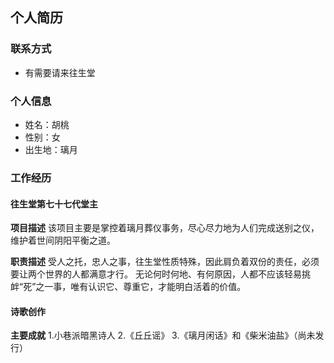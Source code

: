 
## 个人简历
### 联系方式
- 有需要请来往生堂

### 个人信息
 - 姓名：胡桃
 - 性别：女
 - 出生地：璃月

### 工作经历
#### 往生堂第七十七代堂主
**项目描述**
该项目主要是掌控着璃月葬仪事务，尽心尽力地为人们完成送别之仪，维护着世间阴阳平衡之道。

**职责描述**
受人之托，忠人之事，往生堂性质特殊，因此肩负着双份的责任，必须要让两个世界的人都满意才行。
无论何时何地、有何原因，人都不应该轻易挑衅“死”之一事，唯有认识它、尊重它，才能明白活着的价值。

#### 诗歌创作
**主要成就**
 1.小巷派暗黑诗人
 2.《丘丘谣》
 3.《璃月闲话》和《柴米油盐》（尚未发行）
 
